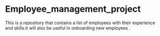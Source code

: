 # Employee_management_project
This is a repository that contains a list of employees with their experience and skills.it will also be useful in onboarding new employees .
